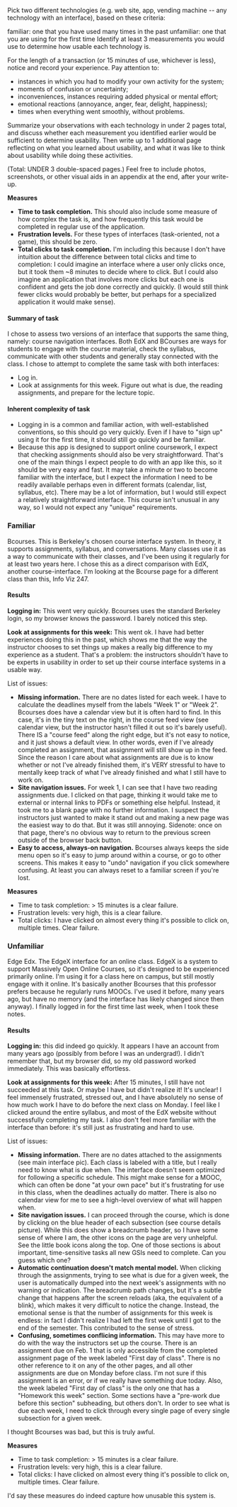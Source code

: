 Pick two different technologies (e.g. web site, app, vending machine -- any technology with an interface), based on these criteria:

familiar: one that you have used many times in the past
unfamiliar: one that you are using for the first time
Identify at least 3 measurements you would use to determine how usable each technology is.

For the length of a transaction (or 15 minutes of use, whichever is less), notice and record your experience. Pay attention to:

- instances in which you had to modify your own activity for the system;
- moments of confusion or uncertainty;
- inconveniences, instances requiring added physical or mental effort;
- emotional reactions (annoyance, anger, fear, delight, happiness);
- times when everything went smoothly, without problems.

Summarize your observations with each technology in under 2 pages total, and discuss whether each measurement you identified earlier would be sufficient to determine usability. Then write up to 1 additional page reflecting on what you learned about usability, and what it was like to think about usability while doing these activities.

(Total: UNDER 3 double-spaced pages.) Feel free to include photos, screenshots, or other visual aids in an appendix at the end, after your write-up.

**Measures**
- **Time to task completion.** This should also include some measure of how complex the task is, and how frequently this task would be completed in regular use of the application.
- **Frustration levels.** For these types of interfaces (task-oriented, not a game), this should be zero.
- **Total clicks to task completion.** I'm including this because I don't have intuition about the difference between total clicks and time to completion: I could imagine an interface where a user only clicks once, but it took them ~8 minutes to decide where to click. But I could also imagine an application that involves more clicks but each one is confident and gets the job done correctly and quickly. (I would still think fewer clicks would probably be better, but perhaps for a specialized application it would make sense).

#### Summary of task 
I chose to assess two versions of an interface that supports the same thing, namely: course navigation interfaces. Both EdX and BCourses are ways for students to engage with the course material, check the syllabus, communicate with other students and generally stay connected with the class. I chose to attempt to complete the same task with both interfaces:

- Log in.
- Look at assignments for this week. Figure out what is due, the reading assignments, and prepare for the lecture topic.

#### Inherent complexity of task 

- Logging in is a common and familiar action, with well-established conventions, so this should go very quickly. Even if I have to "sign up" using it for the first time, it should still go quickly and be familiar.
- Because this app is designed to support online coursework, I expect that checking assignments should also be very straightforward. That's one of the main things I expect people to do with an app like this, so it should be very easy and fast. It may take a minute or two to become familiar with the interface, but I expect the information I need to be readily available perhaps even in different formats (calendar, list, syllabus, etc). There may be a lot of information, but I would still expect a relatively straightforward interface. This course isn't unusual in any way, so I would not expect any "unique" requirements.

### Familiar
Bcourses. This is Berkeley's chosen course interface system. In theory, it supports assignments, syllabus, and conversations. Many classes use it as a way to communicate with their classes, and I've been using it regularly for at least two years here. I chose this as a direct comparison with EdX, another course-interface. I'm looking at the Bcourse page for a different class than this, Info Viz 247.

#### Results
**Logging in:** This went very quickly. Bcourses uses the standard Berkeley login, so my browser knows the password. I barely noticed this step.

**Look at assignments for this week:** This went ok. I have had better experiences doing this in the past, which shows me that the way the instructor chooses to set things up makes a really big difference to my experience as a student. That's a problem: the instructors shouldn't have to be experts in usability in order to set up their course interface systems in a usable way.

List of issues:

- **Missing information.** There are no dates listed for each week. I have to calculate the deadlines myself from the labels "Week 1" or "Week 2". Bcourses does have a calendar view but it is often hard to find. In this case, it's in the tiny text on the right, in the course feed view (see calendar view, but the instructor hasn't filled it out so it's barely useful). There IS a "course feed" along the right edge, but it's not easy to notice, and it just shows a default view. In other words, even if I've already completed an assignment, that assignment will still show up in the feed. Since the reason I care about what assignments are due is to know whether or not I've already finished them, it's VERY stressful to have to mentally keep track of what I've already finished and what I still have to work on.
- **Site navigation issues.** For week 1, I can see that I have two reading assignments due. I clicked on that page, thinking it would take me to external or internal links to PDFs or something else helpful. Instead, it took me to a blank page with no further information. I suspect the instructors just wanted to make it stand out and making a new page was the easiest way to do that. But it was still annoying. Sidenote: once on that page, there's no obvious way to return to the previous screen outside of the browser back button.
- **Easy to access, always-on navigation.** Bcourses always keeps the side menu open so it's easy to jump around within a course, or go to other screens. This makes it easy to "undo" navigation if you click somewhere confusing. At least you can always reset to a familiar screen if you're lost.

**Measures**
- Time to task completion: > 15 minutes is a clear failure.
- Frustration levels: very high, this is a clear failure.
- Total clicks: I have clicked on almost every thing it's possible to click on, multiple times. Clear failure.

### Unfamiliar
Edge Edx. The EdgeX interface for an online class. EdgeX is a system to support Massively Open Online Courses, so it's designed to be experienced primarily online. I'm using it for a class here on campus, but still mostly engage with it online. It's basically another Bcourses that this professor prefers because he regularly runs MOOCs. I've used it before, many years ago, but have no memory (and the interface has likely changed since then anyway). I finally logged in for the first time last week, when I took these notes. 

#### Results
**Logging in:** this did indeed go quickly. It appears I have an account from many years ago (possibly from before I was an undergrad!). I didn't remember that, but my browser did, so my old password worked immediately. This was basically effortless.

**Look at assignments for this week:** After 15 minutes, I still have not succeeded at this task. Or maybe I have but didn't realize it! It's unclear! I feel immensely frustrated, stressed out, and I have absolutely no sense of how much work I have to do before the next class on Monday. I feel like I clicked around the entire syllabus, and most of the EdX website without successfully completing my task. I also don't feel more familiar with the interface than before: it's still just as frustrating and hard to use.

List of issues:

- **Missing information.** There are no dates attached to the assignments (see main interface pic). Each class is labeled with a title, but I really need to know what is due when. The interface doesn't seem optimized for following a specific schedule. This might make sense for a MOOC, which can often be done "at your own pace" but it's frustrating for use in this class, when the deadlines actually do matter. There is also no calendar view for me to see a high-level overview of what will happen when.
- **Site navigation issues.** I can proceed through the course, which is done by clicking on the blue header of each subsection (see course details picture). While this does show a breadcrumb header, so I have some sense of where I am, the other icons on the page are very unhelpful. See the little book icons along the top. One of those sections is about important, time-sensitive tasks all new GSIs need to complete. Can you guess which one?
- **Automatic continuation doesn't match mental model.** When clicking through the assignments, trying to see what is due for a given week, the user is automatically dumped into the next week's assignments with no warning or indication. The breadcrumb path changes, but it's a subtle change that happens after the screen reloads (aka, the equivalent of a blink), which makes it very difficult to notice the change. Instead, the emotional sense is that the number of assignments for this week is endless: in fact I didn't realize I had left the first week until I got to the end of the semester. This contributed to the sense of stress.
- **Confusing, sometimes conflicing information.** This may have more to do with the way the instructors set up the course. There is an assignment due on Feb. 1 that is only accessible from the completed assignment page of the week labeled "First day of class". There is no other reference to it on any of the other pages, and all other assignments are due on Monday before class. I'm not sure if this assignment is an error, or if we really have something due today. Also, the week labeled "First day of class" is the only one that has a "Homework this week" section. Some sections have a "pre-work due before this section" subheading, but others don't. In order to see what is due each week, I need to click through every single page of every single subsection for a given week.

I thought Bcourses was bad, but this is truly awful.

**Measures**
- Time to task completion: > 15 minutes is a clear failure.
- Frustration levels: very high, this is a clear failure.
- Total clicks: I have clicked on almost every thing it's possible to click on, multiple times. Clear failure.

I'd say these measures do indeed capture how unusable this system is.


